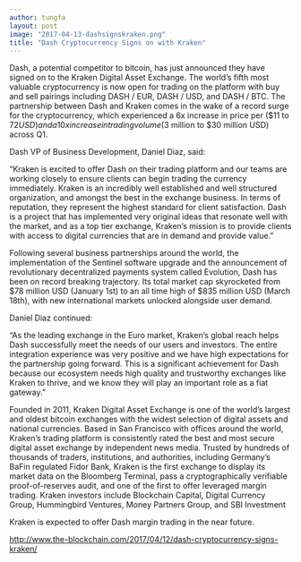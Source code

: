```yaml
---
author: tungfa
layout: post
image: "2017-04-13-dashsignskraken.png"
title: "Dash Cryptocurrency Signs on with Kraken"
---
```

Dash, a potential competitor to bitcoin, has just announced they have signed on to the Kraken Digital Asset Exchange. The world’s fifth most valuable cryptocurrency is now open for trading on the platform with buy and sell pairings including DASH / EUR, DASH / USD, and DASH / BTC. The partnership between Dash and Kraken comes in the wake of a record surge for the cryptocurrency, which experienced a 6x increase in price per ($11 to $72 USD) and a 10x increase in trading volume ($3 million to $30 million USD) across Q1.

Dash VP of Business Development, Daniel Diaz, said:

“Kraken is excited to offer Dash on their trading platform and our teams are working closely to ensure clients can begin trading the currency immediately. Kraken is an incredibly well established and well structured organization, and amongst the best in the exchange business. In terms of reputation, they represent the highest standard for client satisfaction. Dash is a project that has implemented very original ideas that resonate well with the market, and as a top tier exchange, Kraken’s mission is to provide clients with access to digital currencies that are in demand and provide value.”

Following several business partnerships around the world, the implementation of the Sentinel software upgrade and the announcement of revolutionary decentralized payments system called Evolution, Dash has been on record breaking trajectory. Its total market cap skyrocketed from $78 million USD (January 1st) to an all time high of $835 million USD (March 18th), with new international markets unlocked alongside user demand.

Daniel Diaz continued:

“As the leading exchange in the Euro market, Kraken’s global reach helps Dash successfully meet the needs of our users and investors. The entire integration experience was very positive and we have high expectations for the partnership going forward. This is a significant achievement for Dash because our ecosystem needs high quality and trustworthy exchanges like Kraken to thrive, and we know they will play an important role as a fiat gateway.”

Founded in 2011, Kraken Digital Asset Exchange is one of the world’s largest and oldest bitcoin exchanges with the widest selection of digital assets and national currencies. Based in San Francisco with offices around the world, Kraken’s trading platform is consistently rated the best and most secure digital asset exchange by independent news media. Trusted by hundreds of thousands of traders, institutions, and authorities, including Germany’s BaFin regulated Fidor Bank, Kraken is the first exchange to display its market data on the Bloomberg Terminal, pass a cryptographically verifiable proof-of-reserves audit, and one of the first to offer leveraged margin trading. Kraken investors include Blockchain Capital, Digital Currency Group, Hummingbird Ventures, Money Partners Group, and SBI Investment

Kraken is expected to offer Dash margin trading in the near future.

<http://www.the-blockchain.com/2017/04/12/dash-cryptocurrency-signs-kraken/>
